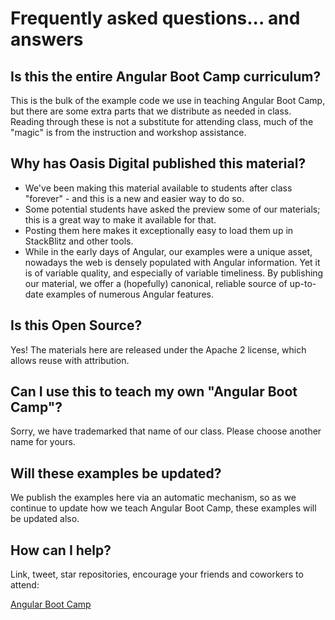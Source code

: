 # Frequently asked questions... and answers

## Is this the entire Angular Boot Camp curriculum?

This is the bulk of the example code we use in teaching Angular Boot
Camp, but there are some extra parts that we distribute as needed in
class. Reading through these is not a substitute for attending class,
much of the "magic" is from the instruction and workshop assistance.

## Why has Oasis Digital published this material?

* We've been making this material available to students after class
  "forever" - and this is a new and easier way to do so.
* Some potential students have asked the preview some of our
  materials; this is a great way to make it available for that.
* Posting them here makes it exceptionally easy to load them up in
  StackBlitz and other tools.
* While in the early days of Angular, our examples were a unique
  asset, nowadays the web is densely populated with Angular
  information. Yet it is of variable quality, and especially of
  variable timeliness. By publishing our material, we offer a
  (hopefully) canonical, reliable source of up-to-date examples of
  numerous Angular features.

## Is this Open Source?

Yes! The materials here are released under the Apache 2 license, which
allows reuse with attribution.

## Can I use this to teach my own "Angular Boot Camp"?

Sorry, we have trademarked that name of our class. Please choose
another name for yours.

## Will these examples be updated?

We publish the examples here via an automatic mechanism, so as we
continue to update how we teach Angular Boot Camp, these examples
will be updated also.

## How can I help?

Link, tweet, star repositories, encourage your friends and coworkers
to attend:

[Angular Boot Camp](https://angularbootcamp.com/)
